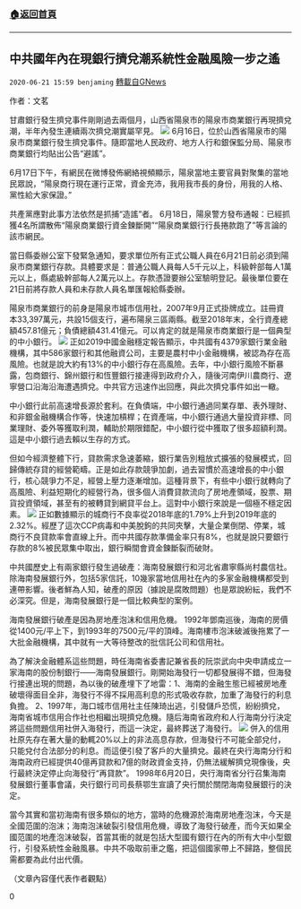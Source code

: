 ###  [:house:返回首頁](https://github.com/ourhimalayas/txt)
---

## 中共國年內在現銀行擠兌潮系統性金融風險一步之遙
`2020-06-21 15:59 benjaming` [轉載自GNews](https://gnews.org/zh-hant/241365/)

作者：文茗

甘肅銀行發生擠兌事件剛剛過去兩個月，山西省陽泉市的陽泉市商業銀行再現擠兌潮，半年內發生連續兩次擠兌潮實屬罕見。
![](https://gnews.org/wp-content/uploads/2020/06/图片1-18.png)
6月16日，位於山西省陽泉市的陽泉市商業銀行發生擠兌事件。隨即當地人民政府、地方人行和銀保監分局、陽泉市商業銀行均貼出公告“避謠”。

6月17日下午，有網民在微博發佈網絡視頻顯示，陽泉當地主要官員對聚集的當地民眾說，“陽泉商行現在運行正常，資金充沛，我用我市長的身份，用我的人格、黨性給大家保證。”

共產黨應對此事方法依然是抓捕“造謠”者。 6月18日，陽泉警方發布通報：已經抓獲4名所謂散佈“陽泉商業銀行資金鍊斷開”“陽泉商業銀行行長捲款跑了”等言論的該市網民。

當日縣委辦公室下發緊急通知，要求單位所有正式公職人員在6月21日前必須到陽泉市商業銀行存款。具體要求是：普通公職人員每人5千元以上，科級幹部每人1萬元以上，縣處級幹部每人2萬元以上。存款憑證要辦公室驗明登記。最後單位要在21日前將存款人員和未存款人員名單匯報給縣委辦。

陽泉市商業銀行的前身是陽泉市城市信用社，2007年9月正式掛牌成立。註冊資本33,397萬元，共設15個支行，遍布陽泉三區兩縣。截至2018年末，全行資產總額457.81億元；負債總額431.41億元。可以肯定的就是陽泉市商業銀行是一個典型的中小銀行。
![](https://gnews.org/wp-content/uploads/2020/06/图片2-16.png)
正如2019中國金融穩定報告顯示，中共國有4379家銀行業金融機構，其中586家銀行和其他融資公司，主要是農村中小金融機構，被認為存在高風險。也就是說大約有13%的中小銀行存在高風險。去年，中小銀行風險不斷暴露，包商銀行、錦州銀行和恆豐銀行接連得到政府介入，隨後河南伊川農商行、遼寧營口沿海沿海遭遇擠兌。中共官方迅速作出回應，與此次擠兌事件如出一轍。

中小銀行此前高速增長源於套利。在負債端，中小銀行通過同業存單、表外理財、和非銀金融機構合作等，快速加槓桿；在資產端，中小銀行通過大量投資非標、同業理財、委外等獲取利潤，輔助於期限錯配，中小銀行從中獲取了很多超額利潤。這是中小銀行過去賴以生存的方式。

但如今經濟整體下行，貸款需求急速萎縮，銀行業告別粗放式擴張的發展模式，回歸傳統存貸的經營範疇。正是如此存款競爭加劇，過去習慣於高速增長的中小銀行，核心競爭力不足，經營上壓力逐漸增加。這種背景下，有些中小銀行就轉向了高風險、利益短期化的經營行為，很多個人消費貸款流向了房地產領域，股票、期貨投資領域，甚至有的被轉貸到網貸平台上。這對中小銀行來說是一個極不穩定因素。
![](https://gnews.org/wp-content/uploads/2020/06/图片3-17.png)
正如數據顯示的城商行不良率從2018年底的1.79%上升到2019年底的2.32%。經歷了這次CCP病毒和中美脫鉤的共同夾擊，大量企業倒閉、停業，城商行不良貸款率會直線上升。而中共國存款準備金率只有8%，也就是說只要銀行存款的8%被民眾集中取出，銀行瞬間會資金鍊斷裂而破財。

中共國歷史上有兩家銀行發生過破產：海南發展銀行和河北省肅寧縣尚村農信社。除海南發展銀行外，包括5家信託，10幾家當地信用社在內的多家金融機構都受到連帶影響。後者鮮為人知，破產的原因（據說是腐敗問題）也是眾說紛紜，我們不必深究。但是，海南發展銀行是一個比較典型的案例。

海南發展銀行破產是因為房地產泡沫和信用危機。 1992年鄧南巡後，海南的房價從1400元/平上下，到1993年的7500元/平的頂峰。海南樓市泡沫破滅後拖累了一大批金融機構，其中就有一大等待整改的批信託公司和信用社。

為了解決金融體系這些問題，時任海南省委書記兼省長的阮崇武向中央申請成立一家海南的股份制銀行——海南發展銀行。剛開始海發行一切都發展得不錯，但海發行接連出現的問題，為以後的破產埋下了地雷：1、海南的金融生態已經被房地產破壞得面目全非，海發行不得不採用高利息的形式吸收存款，加重了海發行的利息負擔。 2、1997年，海口城市信用社主任陳琦出逃，引發儲戶恐慌，紛紛擠兌，海南省城市信用合作社也相繼出現擠兌危機。隨后海南省政府和人行海南分行決定將這些問題信用社併入海發行，而這一決定，最終葬送了海發行。
![](https://gnews.org/wp-content/uploads/2020/06/图片4-14.png)
併入的信用社原先存在著大量的動輒20%以上的非法高息存款，但海發行不可能全部兌付，只能兌付合法部分的利息。而這便引發了客戶的大量擠兌。最終在央行海南分行和海南政府已經提供40億再貸款和7億的財政資金支持，仍無法緩解擠兌現像後，央行最終決定停止向海發行“再貸款”。 1998年6月20日，央行海南省分行召集海南發展銀行董事會議，央行銀行司司長蔡鄂生宣讀了央行關於關閉海南發展銀行的決定。

當今其實和當初海南有很多類似的地方，當時的危機源於海南房地產泡沫，今天是全國范圍的泡沫；海南泡沫破裂引發信用危機，導致了海發行破產，而今天如果全國范圍的地產泡沫破裂，首當其衝的就是包括大型國有銀行在內的所有大中小型銀行，引發系統性金融風暴。中共不吸取前車之鑑，把這個國家帶上不歸路，整個民需都要為此付出代價。

（文章內容僅代表作者觀點）

0
